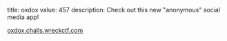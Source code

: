 title: oxdox
value: 457
description: Check out this new "anonymous" social media app! 

[oxdox.challs.wreckctf.com](https://oxdox.challs.wreckctf.com/)